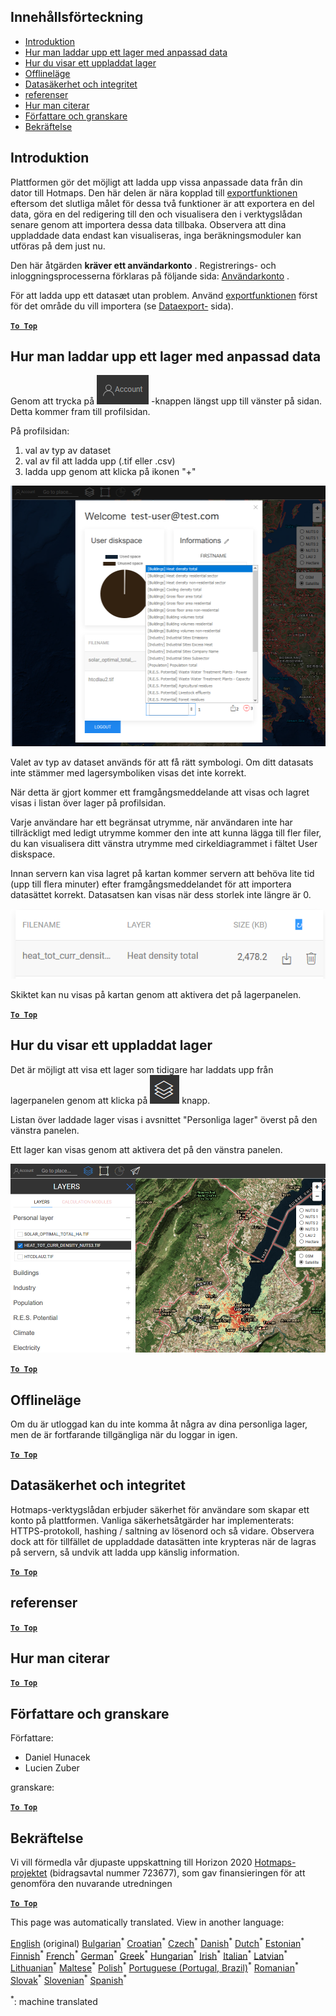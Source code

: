 <h2> Innehållsförteckning </h2><ul><li> <a href="#Introduction">Introduktion</a> </li><li> <a href="#How-to-upload-a-layer-with-custom-data">Hur man laddar upp ett lager med anpassad data</a> </li><li> <a href="#How-to-display-an-uploaded-layer">Hur du visar ett uppladdat lager</a> </li><li> <a href="#Offline-mode">Offlineläge</a> </li><li> <a href="#Data-security-and-privacy">Datasäkerhet och integritet</a> </li><li> <a href="#References">referenser</a> </li><li> <a href="#How-to-cite">Hur man citerar</a> </li><li> <a href="#Authors-and-reviewers">Författare och granskare</a> </li><li> <a href="#Acknowledgement">Bekräftelse</a> </li></ul><h2> Introduktion </h2><p> Plattformen gör det möjligt att ladda upp vissa anpassade data från din dator till Hotmaps. Den här delen är nära kopplad till <a href="Data-export-functionalities">exportfunktionen</a> eftersom det slutliga målet för dessa två funktioner är att exportera en del data, göra en del redigering till den och visualisera den i verktygslådan senare genom att importera dessa data tillbaka. Observera att dina uppladdade data endast kan visualiseras, inga beräkningsmoduler kan utföras på dem just nu. </p><p> Den här åtgärden <strong>kräver ett användarkonto</strong> . Registrerings- och inloggningsprocesserna förklaras på följande sida: <a href="Introduction-to-user-interface#Connect">Användarkonto</a> . </p><p> För att ladda upp ett datasæt utan problem. Använd <a href="Data-export-functionalities">exportfunktionen</a> först för det område du vill importera (se <a href="Data-export-functionalities">Dataexport-</a> sida). </p><p><ins> <code><strong><a href="#table-of-contents">To Top</a></strong></code> </ins> </p><h2> Hur man laddar upp ett lager med anpassad data </h2><p> Genom att trycka på <img alt="konto-knappen" src="images/account-btn.png"/> -knappen längst upp till vänster på sidan. Detta kommer fram till profilsidan. </p><p> På profilsidan: </p><ol><li> val av typ av dataset </li><li> val av fil att ladda upp (.tif eller .csv) </li><li> ladda upp genom att klicka på ikonen &quot;+&quot; </li></ol><p><img alt="uppladdning av profilsidan" src="images/profile-upload.png"/></p><p> Valet av typ av dataset används för att få rätt symbologi. Om ditt datasats inte stämmer med lagersymboliken visas det inte korrekt. </p><p> När detta är gjort kommer ett framgångsmeddelande att visas och lagret visas i listan över lager på profilsidan. </p><p> Varje användare har ett begränsat utrymme, när användaren inte har tillräckligt med ledigt utrymme kommer den inte att kunna lägga till fler filer, du kan visualisera ditt vänstra utrymme med cirkeldiagrammet i fältet User diskspace. </p><p> Innan servern kan visa lagret på kartan kommer servern att behöva lite tid (upp till flera minuter) efter framgångsmeddelandet för att importera datasättet korrekt. Datasatsen kan visas när dess storlek inte längre är 0. </p><p><img alt="upload_complete" src="images/upload_complete.png"/></p><p> Skiktet kan nu visas på kartan genom att aktivera det på lagerpanelen. </p><p><ins> <code><strong><a href="#table-of-contents">To Top</a></strong></code> </ins> </p><h2> Hur du visar ett uppladdat lager </h2><p> Det är möjligt att visa ett lager som tidigare har laddats upp från lagerpanelen genom att klicka på <img alt="lager-knappen" src="images/layers-btn.png"/> knapp. </p><p> Listan över laddade lager visas i avsnittet &quot;Personliga lager&quot; överst på den vänstra panelen. </p><p> Ett lager kan visas genom att aktivera det på den vänstra panelen. </p><p><img alt="ladda upp visningslagret" src="images/upload-layers.png"/></p><p><ins> <code><strong><a href="#table-of-contents">To Top</a></strong></code> </ins> </p><h2> Offlineläge </h2><p> Om du är utloggad kan du inte komma åt några av dina personliga lager, men de är fortfarande tillgängliga när du loggar in igen. </p><p><ins> <code><strong><a href="#table-of-contents">To Top</a></strong></code> </ins> </p><h2> Datasäkerhet och integritet </h2><p> Hotmaps-verktygslådan erbjuder säkerhet för användare som skapar ett konto på plattformen. Vanliga säkerhetsåtgärder har implementerats: HTTPS-protokoll, hashing / saltning av lösenord och så vidare. Observera dock att för tillfället de uppladdade datasätten inte krypteras när de lagras på servern, så undvik att ladda upp känslig information. </p><p><ins> <code><strong><a href="#table-of-contents">To Top</a></strong></code> </ins> </p><h2> referenser </h2><p><ins> <code><strong><a href="#table-of-contents">To Top</a></strong></code> </ins> </p><h2> Hur man citerar </h2><p><ins> <code><strong><a href="#table-of-contents">To Top</a></strong></code> </ins> </p><h2> Författare och granskare </h2><p> Författare: </p><ul><li> Daniel Hunacek </li><li> Lucien Zuber </li></ul><p> granskare: </p><p><ins> <code><strong><a href="#table-of-contents">To Top</a></strong></code> </ins> </p><h2> Bekräftelse </h2><p> Vi vill förmedla vår djupaste uppskattning till Horizon 2020 <a href="https://www.hotmaps-project.eu">Hotmaps-projektet</a> (bidragsavtal nummer 723677), som gav finansieringen för att genomföra den nuvarande utredningen </p><p><ins> <code><strong><a href="#table-of-contents">To Top</a></strong></code> </ins> </p>

This page was automatically translated. View in another language:

[English](en-Data-upload-functionalities) (original) [Bulgarian](bg-Data-upload-functionalities)<sup>\*</sup> [Croatian](hr-Data-upload-functionalities)<sup>\*</sup> [Czech](cs-Data-upload-functionalities)<sup>\*</sup> [Danish](da-Data-upload-functionalities)<sup>\*</sup> [Dutch](nl-Data-upload-functionalities)<sup>\*</sup> [Estonian](et-Data-upload-functionalities)<sup>\*</sup> [Finnish](fi-Data-upload-functionalities)<sup>\*</sup> [French](fr-Data-upload-functionalities)<sup>\*</sup> [German](de-Data-upload-functionalities)<sup>\*</sup> [Greek](el-Data-upload-functionalities)<sup>\*</sup> [Hungarian](hu-Data-upload-functionalities)<sup>\*</sup> [Irish](ga-Data-upload-functionalities)<sup>\*</sup> [Italian](it-Data-upload-functionalities)<sup>\*</sup> [Latvian](lv-Data-upload-functionalities)<sup>\*</sup> [Lithuanian](lt-Data-upload-functionalities)<sup>\*</sup> [Maltese](mt-Data-upload-functionalities)<sup>\*</sup> [Polish](pl-Data-upload-functionalities)<sup>\*</sup> [Portuguese (Portugal, Brazil)](pt-Data-upload-functionalities)<sup>\*</sup> [Romanian](ro-Data-upload-functionalities)<sup>\*</sup> [Slovak](sk-Data-upload-functionalities)<sup>\*</sup> [Slovenian](sl-Data-upload-functionalities)<sup>\*</sup> [Spanish](es-Data-upload-functionalities)<sup>\*</sup>  

<sup>\*</sup>: machine translated
